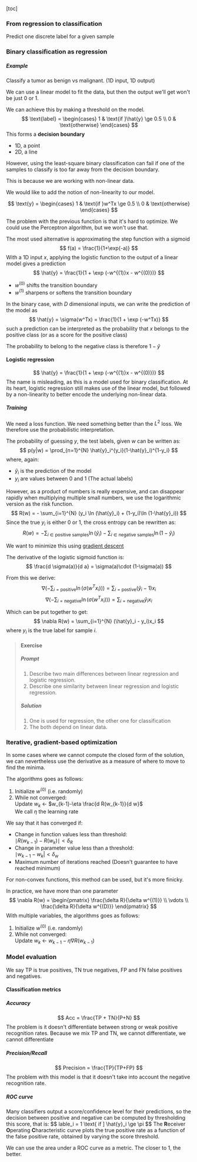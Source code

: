 [toc]

### From regression to classification
Predict one discrete label for a given sample

### Binary classification as regression
##### Example
Classify a tumor as benign vs malignant. (1D input, 1D output)

We can use a linear model to fit the data, but then the output we'll get won't
be just 0 or 1.

We can achieve this by making a threshold on the model.
$$
\text{label} = \begin{cases}
1 & \text{if }\hat{y} \ge 0.5 \\
0 & \text{otherwise}
\end{cases}
$$
This forms a **decision boundary**
 * 1D, a point
 * 2D, a line

However, using the least-square binary classification can fail if one of the
samples to classify is too far away from the decision boundary.

This is because we are working with non-linear data.

We would like to add the notion of non-linearity to our model.

$$
\text{y} = \begin{cases}
1 & \text{if }w^Tx \ge 0.5 \\
0 & \text{otherwise}
\end{cases}
$$

The problem with the previous function is that it's hard to optimize. We could
use the Perceptron algorithm, but we won't use that.

The most used alternative is approximating the step function with a sigmoid
$$
f(a) = \frac{1}{1+\exp(-a)}
$$
With a 1D input $x$, applying the logistic function to the output of a linear
model gives a prediction
$$
\hat{y} = \frac{1}{1 + \exp (-w^{(1)}x - w^{(0)})}
$$
 * $w^{(0)}$ shifts the transition boundary
 * $w^{(1)}$ sharpens or softens the transition boundary

In the binary case, with $D$ dimensional inputs, we can write the prediction of
the model as
$$
\hat{y} = \sigma(w^Tx) = \frac{1}{1 + \exp (-w^Tx)}
$$
such a prediction can be interpreted as the probability that $x$ belongs to the
positive class (or as a score for the positive class)

The probability to belong to the negative class is therefore $1-\hat{y}$

#### Logistic regression
$$
\hat{y} = \frac{1}{1 + \exp (-w^{(1)}x - w^{(0)})}
$$
The name is misleading, as this is a model used for binary classification. At
its heart, logistic regression still makes use of the linear model, but followed
by a non-linearity to better encode the underlying non-linear data.

##### Training
We need a loss function. We need something better than the $L^2$ loss. We 
therefore use the probabilistic interpretation.

The probability of guessing $y$, the test labels, given $w$ can be written as:
$$
p(y|w) = \prod_{n=1}^{N} \hat{y}_i^{y_i}(1-\hat{y}_i)^{1-y_i} 
$$
where, again:
 * $\hat{y}_i$ is the prediction of the model
 * $y_i$ are values between 0 and 1 (The actual labels)

However, as a product of numbers is really expensive, and can disappear rapidly
when multiplying multiple small numbers, we use the logarithmic version as the
risk function.
$$
R(w) = - \sum_{i=1}^{N} (y_i \ln (\hat{y}_i) + (1-y_i)\ln (1-\hat{y}_i))
$$
Since the true $y_i$ is either 0 or 1, the cross entropy can be rewritten as:
$$
R(w) = -\sum_{i\in\text{positive samples}} \ln (\hat{y}_i) - \sum_{i\in\text{negative samples}} \ln (1-\hat{y}_i)
$$

We want to minimize this using [gradient descent](#iterative%2C-gradient-based-optimization)

The derivative of the logistic sigmoid function is:
$$
\frac{d \sigma(a)}{d a} = \sigma(a)\cdot (1-\sigma(a))
$$

From this we derive:
$$
\nabla \left( - \sum_{i=\text{positive}} \ln (\sigma(w^Tx_i))\right)  =
\sum_{i=\text{postive}}(\hat{y}_i-1)x_i
$$
$$
\nabla \left( - \sum_{i=\text{negative}} \ln (\sigma(w^Tx_i))\right)  =
\sum_{i=\text{negative}}\hat{y}_i x_i
$$

Which can be put together to get:
$$
\nabla R(w) = \sum_{i=1}^{N} (\hat{y}_i - y_i)x_i
$$
where $y_i$ is the true label for sample $i$.

> #### Exercise
> ##### Prompt
>  1. Describe two main differences between linear regression and logistic
>     regression.
>  2. Describe one similarity between linear regression and logistic regression.
> ##### Solution
>  1. One is used for regression, the other one for classification
>  2. The both depend on linear data.

### Iterative, gradient-based optimization

In some cases where we cannot compute the closed form of the solution, we can 
nevertheless use the derivative as a measure of where to move to find the 
minima.

The algorithms goes as follows:
 1. Initialize $w^{(0)}$ (i.e. randomly)
 2. While not converged:  
    Update $w_k$ ← $w_{k-1}-\eta \frac{d R(w_{k-1}}{d w}$  
    We call $\eta$ the learning rate

We say that it has converged if: 
 * Change in function values less than threshold:  
   $\mid R(w_{k-1}) - R(w_k)\mid < \delta  _R$
 * Change in parameter value less than a threshold:  
   $\mid w_{k-1} - w_k| < \delta  _w$
 * Maximum number of iterations reached (Doesn't guarantee to have reached minimum)

For non-convex functions, this method can be used, but it's more finicky. 

In practice, we have more than one parameter
$$
\nabla R(w) = \begin{pmatrix} 
\frac{\delta R}{\delta w^{(1)}} \\ \vdots \\ \frac{\delta R}{\delta w^{(D)}}
\end{pmatrix} 
$$
With multiple variables, the algorithms goes as follows:
 1. Initialize $w^{(0)}$ (i.e. randomly)
 2. While not converged:  
    Update $w_k$ ← $w_{k-1}-\eta \nabla R(w_{k-1})$  

### Model evaluation
We say TP is true positives, TN true negatives, FP and FN false positives and
negatives.
#### Classification metrics
##### Accuracy
$$
Acc = \frac{TP + TN}{P+N}
$$
The problem is it doesn't differentiate between strong or weak positive 
recognition rates. Because we mix TP and TN, we cannot differentiate, we cannot differentiate
##### Precision/Recall
$$
Precision = \frac{TP}{TP+FP}
$$
The problem with this model is that it doesn't take into account the negative
recognition rate.

##### ROC curve
Many classifiers output a score/confidence level for their predictions, so the
decision between positive and negative can be computed by thresholding this score,
that is:
$$
lable_i = 1 \text{ if ] \hat{y}_i \ge  \pi
$$
The **R**eceiver **O**perating **C**haracteristic curve plots the true positive
rate as a function of the false positive rate, obtained by varying the score 
threshold.

We can use the area under a ROC curve as a metric. The closer to 1, the better.
